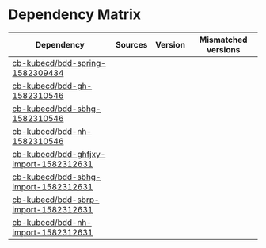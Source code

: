 # Dependency Matrix

Dependency | Sources | Version | Mismatched versions
---------- | ------- | ------- | -------------------
[cb-kubecd/bdd-spring-1582309434](https://github.com/cb-kubecd/bdd-spring-1582309434.git) |  | []() | 
[cb-kubecd/bdd-gh-1582310546](https://github.com/cb-kubecd/bdd-gh-1582310546.git) |  | []() | 
[cb-kubecd/bdd-sbhg-1582310546](https://github.com/cb-kubecd/bdd-sbhg-1582310546.git) |  | []() | 
[cb-kubecd/bdd-nh-1582310546](https://github.com/cb-kubecd/bdd-nh-1582310546.git) |  | []() | 
[cb-kubecd/bdd-ghfjxy-import-1582312631](https://github.com/cb-kubecd/bdd-ghfjxy-import-1582312631.git) |  | []() | 
[cb-kubecd/bdd-sbhg-import-1582312631](https://github.com/cb-kubecd/bdd-sbhg-import-1582312631.git) |  | []() | 
[cb-kubecd/bdd-sbrp-import-1582312631](https://github.com/cb-kubecd/bdd-sbrp-import-1582312631.git) |  | []() | 
[cb-kubecd/bdd-nh-import-1582312631](https://github.com/cb-kubecd/bdd-nh-import-1582312631.git) |  | []() | 
